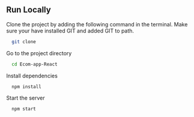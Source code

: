

## Run Locally

Clone the project by adding the following command in the terminal.
Make sure your have installed GIT and added GIT to path.

```bash
  git clone 
```

Go to the project directory

```bash
  cd Ecom-app-React
```

Install dependencies

```bash
  npm install
```

Start the server

```bash
  npm start
```
